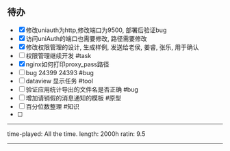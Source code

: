 ## 待办
- [x] 修改uniauth为http,修改端口为9500, 部署后验证bug
- [x] 访问uniAuth的端口也需要修改, 路径需要修改
- [x] 修改权限管理的设计, 生成样例, 发送给老侯, 姜睿, 张乐, 用于确认
- [ ] 权限管理继续开发 #task
- [x] nginx如何打印proxy_pass路径
- [ ] bug 24399 24393 #bug
- [ ] dataview 显示任务 #tool
- [ ] 验证应用统计导出的文件名是否正确 #bug
- [ ] 增加请销假的消息通知的模板 #原型
- [ ] 百分位数整理 #知识
- [ ] 

---
time-played: All the time.
length: 2000h
ratin: 9.5
- - - 


